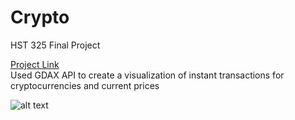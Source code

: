 # Crypto
HST 325 Final Project  

[Project Link](http://2017.vizsociety.net/~cquinto/chloe_quinto_final/crypto_test_one.html)
<br/>
Used GDAX API to create a visualization of instant transactions for cryptocurrencies and current prices 


![alt text](https://user-images.githubusercontent.com/29359882/34324682-5df6f86a-e849-11e7-99df-d35335dadd57.png)

